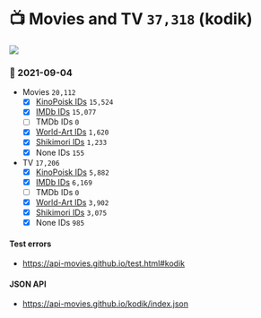 # :tv: Movies and TV `37,318` (kodik)

<a href="https://API-Movies.github.io"><img src="https://API-Movies.github.io/banner.png?cache"></a>

### :date: 2021-09-04
- Movies `20,112`
  - [x] <a href="https://API-Movies.github.io/kodik/movie_kinopoisk_ids.json">KinoPoisk IDs</a> `15,524`
  - [x] <a href="https://API-Movies.github.io/kodik/movie_imdb_ids.json">IMDb IDs</a> `15,077`
  - [ ] TMDb IDs `0`
  - [x] <a href="https://API-Movies.github.io/kodik/movie_world_art_ids.json">World-Art IDs</a> `1,620`
  - [x] <a href="https://API-Movies.github.io/kodik/movie_shikimori_ids.json">Shikimori IDs</a> `1,233`
  - [x] None IDs `155`
- TV `17,206`
  - [x] <a href="https://API-Movies.github.io/kodik/tv_kinopoisk_ids.json">KinoPoisk IDs</a> `5,882`
  - [x] <a href="https://API-Movies.github.io/kodik/tv_imdb_ids.json">IMDb IDs</a> `6,169`
  - [ ] TMDb IDs `0`
  - [x] <a href="https://API-Movies.github.io/kodik/tv_world_art_ids.json">World-Art IDs</a> `3,902`
  - [x] <a href="https://API-Movies.github.io/kodik/tv_shikimori_ids.json">Shikimori IDs</a> `3,075`
  - [x] None IDs `985`
#### Test errors
- <a href='https://api-movies.github.io/test.html#kodik'>https://api-movies.github.io/test.html#kodik</a>
#### JSON API
- <a href='https://api-movies.github.io/kodik/index.json'>https://api-movies.github.io/kodik/index.json</a>
